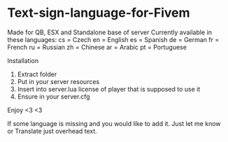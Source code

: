 # Text-sign-language-for-Fivem
Made for QB, ESX and Standalone base of server
Currently available in these languages: cs = Czech
                                        en = English
                                        es = Spanish
                                        de = German
                                        fr = French
                                        ru = Russian
                                        zh = Chinese
                                        ar = Arabic
                                        pt = Portuguese

Installation
1. Extract folder
2. Put in your server resources
3. Insert into server.lua license of player that is supposed to use it
4. Ensure in your server.cfg

Enjoy <3 <3

If some language is missing and you would like to add it. Just let me know or Translate just overhead text.
